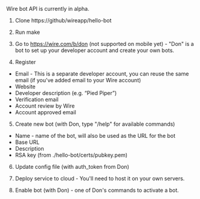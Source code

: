 Wire bot API is currently in alpha.

1. Clone https://github/wireapp/hello-bot

2. Run make

3. Go to https://wire.com/b/don (not supported on mobile yet) - "Don" is a bot to set up your developer account and create your own bots.

4. Register
  - Email - This is a separate developer account, you can reuse the same email (if you've added email to your Wire account)
  - Website
  - Developer description (e.g. “Pied Piper”)
  - Verification email
  - Account review by Wire
  - Account approved email

5. Create new bot (with Don, type "/help" for available commands)
  - Name - name of the bot, will also be used as the URL for the bot
  - Base URL
  - Description
  - RSA key (from ./hello-bot/certs/pubkey.pem)

6. Update config file (with auth_token from Don)

7. Deploy service to cloud - You'll need to host it on your own servers.

8. Enable bot (with Don) - one of Don's commands to activate a bot. 
